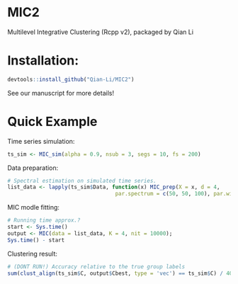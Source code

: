 # MIC2
Multilevel Integrative Clustering (Rcpp v2), packaged by Qian Li

# Installation:
```r
devtools::install_github("Qian-Li/MIC2")
```

See our manuscript for more details!

# Quick Example

Time series simulation:
```r
ts_sim <- MIC_sim(alpha = 0.9, nsub = 3, segs = 10, fs = 200)
```

Data preparation:
```r
# Spectral estimation on simulated time series.
list_data <- lapply(ts_sim$Data, function(x) MIC_prep(X = x, d = 4,
                                  par.spectrum = c(50, 50, 100), par.win = c(3, 1)))
```


MIC modle fitting:
```r
# Running time approx.?
start <- Sys.time()
output <- MIC(data = list_data, K = 4, nit = 10000); 
Sys.time() - start
```

Clustering result:
```r
# (DONT RUN!) Accuracy relative to the true group labels
sum(clust_align(ts_sim$C, output$Cbest, type = 'vec') == ts_sim$C) / 40
```
